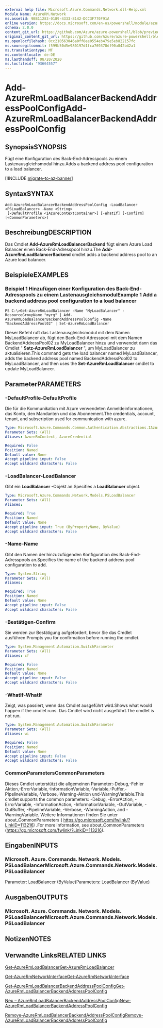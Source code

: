 ```yaml
---
external help file: Microsoft.Azure.Commands.Network.dll-Help.xml
Module Name: AzureRM.Network
ms.assetid: 9EB11283-0189-4333-8142-DCC3F770F91A
online version: https://docs.microsoft.com/en-us/powershell/module/azurerm.network/add-azurermloadbalancerbackendaddresspoolconfig
schema: 2.0.0
content_git_url: https://github.com/Azure/azure-powershell/blob/preview/src/ResourceManager/Network/Commands.Network/help/Add-AzureRmLoadBalancerBackendAddressPoolConfig.md
original_content_git_url: https://github.com/Azure/azure-powershell/blob/preview/src/ResourceManager/Network/Commands.Network/help/Add-AzureRmLoadBalancerBackendAddressPoolConfig.md
ms.openlocfilehash: 0cc210563046a0ff8ee0554eb479e5eb822157fc
ms.sourcegitcommit: f599b50d5e980197d1fca769378df90a842b42a1
ms.translationtype: MT
ms.contentlocale: de-DE
ms.lasthandoff: 08/20/2020
ms.locfileid: "93664557"
---
```

# <span data-ttu-id="9c6a6-101">Add-AzureRmLoadBalancerBackendAddressPoolConfig</span><span class="sxs-lookup"><span data-stu-id="9c6a6-101">Add-AzureRmLoadBalancerBackendAddressPoolConfig</span></span>

## <span data-ttu-id="9c6a6-102">Synopsis</span><span class="sxs-lookup"><span data-stu-id="9c6a6-102">SYNOPSIS</span></span>
<span data-ttu-id="9c6a6-103">Fügt eine Konfiguration des Back-End-Adresspools zu einem Lastenausgleichsmodul hinzu.</span><span class="sxs-lookup"><span data-stu-id="9c6a6-103">Adds a backend address pool configuration to a load balancer.</span></span>

[!INCLUDE [migrate-to-az-banner](../../includes/migrate-to-az-banner.md)]

## <span data-ttu-id="9c6a6-104">Syntax</span><span class="sxs-lookup"><span data-stu-id="9c6a6-104">SYNTAX</span></span>

```
Add-AzureRmLoadBalancerBackendAddressPoolConfig -LoadBalancer <PSLoadBalancer> -Name <String>
 [-DefaultProfile <IAzureContextContainer>] [-WhatIf] [-Confirm] [<CommonParameters>]
```

## <span data-ttu-id="9c6a6-105">Beschreibung</span><span class="sxs-lookup"><span data-stu-id="9c6a6-105">DESCRIPTION</span></span>
<span data-ttu-id="9c6a6-106">Das Cmdlet **Add-AzureRmLoadBalancerBackend** fügt einem Azure Load Balancer einen Back-End-Adresspool hinzu.</span><span class="sxs-lookup"><span data-stu-id="9c6a6-106">The **Add-AzureRmLoadBalancerBackend** cmdlet adds a backend address pool to an Azure load balancer.</span></span>

## <span data-ttu-id="9c6a6-107">Beispiele</span><span class="sxs-lookup"><span data-stu-id="9c6a6-107">EXAMPLES</span></span>

### <span data-ttu-id="9c6a6-108">Beispiel 1 Hinzufügen einer Konfiguration des Back-End-Adresspools zu einem Lastenausgleichsmodul</span><span class="sxs-lookup"><span data-stu-id="9c6a6-108">Example 1 Add a backend address pool configuration to a load balancer</span></span>
```
PS C:\>Get-AzureRmLoadBalancer -Name "MyLoadBalancer" -ResourceGroupName "myrg" | Add-AzureRmLoadBalancerBackendAddressPoolConfig -Name "BackendAddressPool02" | Set-AzureRmLoadBalancer
```

<span data-ttu-id="9c6a6-109">Dieser Befehl ruft das Lastenausgleichsmodul mit dem Namen MyLoadBalancer ab, fügt den Back-End-Adresspool mit dem Namen BackendAddressPool02 zu MyLoadBalancer hinzu und verwendet dann das Cmdlet " **Satz-AzureRmLoadBalancer** ", um MyLoadBalancer zu aktualisieren.</span><span class="sxs-lookup"><span data-stu-id="9c6a6-109">This command gets the load balancer named MyLoadBalancer, adds the backend address pool named BackendAddressPool02 to MyLoadBalancer, and then uses the **Set-AzureRmLoadBalancer** cmdlet to update MyLoadBalancer.</span></span>

## <span data-ttu-id="9c6a6-110">Parameter</span><span class="sxs-lookup"><span data-stu-id="9c6a6-110">PARAMETERS</span></span>

### <span data-ttu-id="9c6a6-111">-DefaultProfile</span><span class="sxs-lookup"><span data-stu-id="9c6a6-111">-DefaultProfile</span></span>
<span data-ttu-id="9c6a6-112">Die für die Kommunikation mit Azure verwendeten Anmeldeinformationen, das Konto, den Mandanten und das Abonnement.</span><span class="sxs-lookup"><span data-stu-id="9c6a6-112">The credentials, account, tenant, and subscription used for communication with azure.</span></span>

```yaml
Type: Microsoft.Azure.Commands.Common.Authentication.Abstractions.IAzureContextContainer
Parameter Sets: (All)
Aliases: AzureRmContext, AzureCredential

Required: False
Position: Named
Default value: None
Accept pipeline input: False
Accept wildcard characters: False
```

### <span data-ttu-id="9c6a6-113">-LoadBalancer</span><span class="sxs-lookup"><span data-stu-id="9c6a6-113">-LoadBalancer</span></span>
<span data-ttu-id="9c6a6-114">Gibt ein **LoadBalancer** -Objekt an.</span><span class="sxs-lookup"><span data-stu-id="9c6a6-114">Specifies a **LoadBalancer** object.</span></span>

```yaml
Type: Microsoft.Azure.Commands.Network.Models.PSLoadBalancer
Parameter Sets: (All)
Aliases:

Required: True
Position: Named
Default value: None
Accept pipeline input: True (ByPropertyName, ByValue)
Accept wildcard characters: False
```

### <span data-ttu-id="9c6a6-115">-Name</span><span class="sxs-lookup"><span data-stu-id="9c6a6-115">-Name</span></span>
<span data-ttu-id="9c6a6-116">Gibt den Namen der hinzuzufügenden Konfiguration des Back-End-Adresspools an.</span><span class="sxs-lookup"><span data-stu-id="9c6a6-116">Specifies the name of the backend address pool configuration to add.</span></span>

```yaml
Type: System.String
Parameter Sets: (All)
Aliases:

Required: True
Position: Named
Default value: None
Accept pipeline input: False
Accept wildcard characters: False
```

### <span data-ttu-id="9c6a6-117">-Bestätigen</span><span class="sxs-lookup"><span data-stu-id="9c6a6-117">-Confirm</span></span>
<span data-ttu-id="9c6a6-118">Sie werden zur Bestätigung aufgefordert, bevor Sie das Cmdlet ausführen.</span><span class="sxs-lookup"><span data-stu-id="9c6a6-118">Prompts you for confirmation before running the cmdlet.</span></span>

```yaml
Type: System.Management.Automation.SwitchParameter
Parameter Sets: (All)
Aliases: cf

Required: False
Position: Named
Default value: None
Accept pipeline input: False
Accept wildcard characters: False
```

### <span data-ttu-id="9c6a6-119">-WhatIf</span><span class="sxs-lookup"><span data-stu-id="9c6a6-119">-WhatIf</span></span>
<span data-ttu-id="9c6a6-120">Zeigt, was passiert, wenn das Cmdlet ausgeführt wird.</span><span class="sxs-lookup"><span data-stu-id="9c6a6-120">Shows what would happen if the cmdlet runs.</span></span> <span data-ttu-id="9c6a6-121">Das Cmdlet wird nicht ausgeführt.</span><span class="sxs-lookup"><span data-stu-id="9c6a6-121">The cmdlet is not run.</span></span>

```yaml
Type: System.Management.Automation.SwitchParameter
Parameter Sets: (All)
Aliases: wi

Required: False
Position: Named
Default value: None
Accept pipeline input: False
Accept wildcard characters: False
```

### <span data-ttu-id="9c6a6-122">CommonParameters</span><span class="sxs-lookup"><span data-stu-id="9c6a6-122">CommonParameters</span></span>
<span data-ttu-id="9c6a6-123">Dieses Cmdlet unterstützt die allgemeinen Parameter:-Debug,-Fehler Aktion,-ErrorVariable,-InformationVariable,-Variable,-Puffer,-PipelineVariable,-Verbose,-Warning-Aktion und-WarningVariable.</span><span class="sxs-lookup"><span data-stu-id="9c6a6-123">This cmdlet supports the common parameters: -Debug, -ErrorAction, -ErrorVariable, -InformationAction, -InformationVariable, -OutVariable, -OutBuffer, -PipelineVariable, -Verbose, -WarningAction, and -WarningVariable.</span></span> <span data-ttu-id="9c6a6-124">Weitere Informationen finden Sie unter about_CommonParameters ( https://go.microsoft.com/fwlink/?LinkID=113216) .</span><span class="sxs-lookup"><span data-stu-id="9c6a6-124">For more information, see about_CommonParameters (https://go.microsoft.com/fwlink/?LinkID=113216).</span></span>

## <span data-ttu-id="9c6a6-125">Eingaben</span><span class="sxs-lookup"><span data-stu-id="9c6a6-125">INPUTS</span></span>

### <span data-ttu-id="9c6a6-126">Microsoft. Azure. Commands. Network. Models. PSLoadBalancer</span><span class="sxs-lookup"><span data-stu-id="9c6a6-126">Microsoft.Azure.Commands.Network.Models.PSLoadBalancer</span></span>
<span data-ttu-id="9c6a6-127">Parameter: LoadBalancer (ByValue)</span><span class="sxs-lookup"><span data-stu-id="9c6a6-127">Parameters: LoadBalancer (ByValue)</span></span>

## <span data-ttu-id="9c6a6-128">Ausgaben</span><span class="sxs-lookup"><span data-stu-id="9c6a6-128">OUTPUTS</span></span>

### <span data-ttu-id="9c6a6-129">Microsoft. Azure. Commands. Network. Models. PSLoadBalancer</span><span class="sxs-lookup"><span data-stu-id="9c6a6-129">Microsoft.Azure.Commands.Network.Models.PSLoadBalancer</span></span>

## <span data-ttu-id="9c6a6-130">Notizen</span><span class="sxs-lookup"><span data-stu-id="9c6a6-130">NOTES</span></span>

## <span data-ttu-id="9c6a6-131">Verwandte Links</span><span class="sxs-lookup"><span data-stu-id="9c6a6-131">RELATED LINKS</span></span>

[<span data-ttu-id="9c6a6-132">Get-AzureRmLoadBalancer</span><span class="sxs-lookup"><span data-stu-id="9c6a6-132">Get-AzureRmLoadBalancer</span></span>](./Get-AzureRmLoadBalancer.md)

[<span data-ttu-id="9c6a6-133">Get-AzureRmNetworkInterface</span><span class="sxs-lookup"><span data-stu-id="9c6a6-133">Get-AzureRmNetworkInterface</span></span>](./Get-AzureRmNetworkInterface.md)

[<span data-ttu-id="9c6a6-134">Get-AzureRmLoadBalancerBackendAddressPoolConfig</span><span class="sxs-lookup"><span data-stu-id="9c6a6-134">Get-AzureRmLoadBalancerBackendAddressPoolConfig</span></span>](./Get-AzureRmLoadBalancerBackendAddressPoolConfig.md)

[<span data-ttu-id="9c6a6-135">Neu – AzureRmLoadBalancerBackendAddressPoolConfig</span><span class="sxs-lookup"><span data-stu-id="9c6a6-135">New-AzureRmLoadBalancerBackendAddressPoolConfig</span></span>](./New-AzureRmLoadBalancerBackendAddressPoolConfig.md)

[<span data-ttu-id="9c6a6-136">Remove-AzureRmLoadBalancerBackendAddressPoolConfig</span><span class="sxs-lookup"><span data-stu-id="9c6a6-136">Remove-AzureRmLoadBalancerBackendAddressPoolConfig</span></span>](./Remove-AzureRmLoadBalancerBackendAddressPoolConfig.md)


